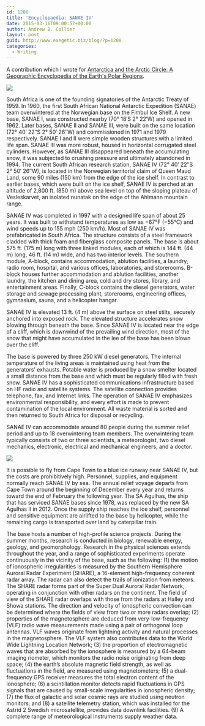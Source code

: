 ```yaml
---
id: 1208
title: 'Encyclopaedia: SANAE IV'
date: 2015-03-16T09:00:57+00:00
author: Andrew B. Collier
layout: post
guid: http://www.exegetic.biz/blog/?p=1208
categories:
  - Writing
---
```

A contribution which I wrote for [Antarctica and the Arctic Circle: A Geographic Encyclopedia of the Earth's Polar Regions](http://www.amazon.com/gp/product/B00OD83J44/).

<img src="{{ site.baseurl }}/static/img/2015/03/sanae-iv-A.jpg">

South Africa is one of the founding signatories of the Antarctic Treaty of 1959. In 1960, the first South African National Antarctic Expedition (SANAE) team overwintered at the Norwegian base on the Fimbul Ice Shelf. A new base, SANAE I, was constructed nearby (70° 18′S 2° 22′W) and opened in 1962. Later bases, SANAE II and SANAE III, were built on the same location (72° 40′ 22″S 2° 50′ 26″W) and commissioned in 1971 and 1979 respectively. SANAE I and II were simple wooden structures with a limited life span. SANAE III was more robust, housed in horizontal corrugated steel cylinders. However, as SANAE III disappeared beneath the accumulating snow, it was subjected to crushing pressure and ultimately abandoned in 1994. The current South African research station, SANAE IV (72° 40′ 22″S 2° 50′ 26″W), is located in the Norwegian territorial claim of Queen Maud Land, some 90 miles (150 km) from the edge of the ice shelf. In contrast to earlier bases, which were built on the ice shelf, SANAE IV is perched at an altitude of 2,800 ft. (850 m) above sea level on top of the sloping plateau of Vesleskarvet, an isolated nunatak on the edge of the Ahlmann mountain range.

SANAE IV was completed in 1997 with a designed life span of about 25 years. It was built to withstand temperatures as low as −67°F (−55°C) and wind speeds up to 155 mph (250 km/h). Most of SANAE IV was prefabricated in South Africa. The structure consists of a steel framework cladded with thick foam and fiberglass composite panels. The base is about 575 ft. (175 m) long with three linked modules, each of which is 144 ft. (44 m) long, 46 ft. (14 m) wide, and has two interior levels. The southern module, A-block, contains accommodation, ablution facilities, a laundry, radio room, hospital, and various offices, laboratories, and storerooms. B-block houses further accommodation and ablution facilities, another laundry, the kitchen and dining area, cold and dry stores, library, and entertainment areas. Finally, C-block contains the diesel generators, water storage and sewage processing plant, storerooms, engineering offices, gymnasium, sauna, and a helicopter hangar.

SANAE IV is elevated 13 ft. (4 m) above the surface on steel stilts, securely anchored into exposed rock. The elevated structure accelerates snow blowing through beneath the base. Since SANAE IV is located near the edge of a cliff, which is downwind of the prevailing wind direction, most of the snow that might have accumulated in the lee of the base has been blown over the cliff.

The base is powered by three 250 kW diesel generators. The internal temperature of the living areas is maintained using heat from the generators’ exhausts. Potable water is produced by a snow smelter located a small distance from the base and which must be regularly filled with fresh snow. SANAE IV has a sophisticated communications infrastructure based on HF radio and satellite systems. The satellite connection provides telephone, fax, and Internet links. The operation of SANAE IV emphasizes environmental responsibility, and every effort is made to prevent contamination of the local environment. All waste material is sorted and then returned to South Africa for disposal or recycling.

SANAE IV can accommodate around 80 people during the summer relief period and up to 18 overwintering team members. The overwintering team typically consists of two or three scientists, a meteorologist, two diesel mechanics, electronic, electrical and mechanical engineers, and a doctor.

<img src="{{ site.baseurl }}/static/img/2015/03/sanae-iv-B.jpg">

It is possible to fly from Cape Town to a blue ice runway near SANAE IV, but the costs are prohibitively high. Personnel, supplies, and equipment normally reach SANAE IV by sea. The annual relief voyage departs from Cape Town around the beginning of December every year and returns toward the end of February the following year. The SA Agulhas, the ship that has serviced SANAE bases since 1978, was replaced by the new SA Agulhas II in 2012. Once the supply ship reaches the ice shelf, personnel and sensitive equipment are airlifted to the base by helicopter, while the remaining cargo is transported over land by caterpillar train.

The base hosts a number of high-profile science projects. During the summer months, research is conducted in biology, renewable energy, geology, and geomorphology. Research in the physical sciences extends throughout the year, and a range of sophisticated experiments operate continuously in the vicinity of the base, such as the following: (1) the motion of ionospheric irregularities is measured by the Southern Hemisphere Auroral Radar Experiment (SHARE), a 16-element high-frequency coherent radar array. The radar can also detect the trails of ionization from meteors. The SHARE radar forms part of the Super Dual Auroral Radar Network, operating in conjunction with other radars on the continent. The field of view of the SHARE radar overlaps with those from the radars at Halley and Showa stations. The direction and velocity of ionospheric convection can be determined where the fields of view from two or more radars overlap; (2) properties of the magnetosphere are deduced from very-low-frequency (VLF) radio wave measurements made using a pair of orthogonal loop antennas. VLF waves originate from lightning activity and natural processes in the magnetosphere. The VLF system also contributes data to the World Wide Lightning Location Network; (3) the proportion of electromagnetic waves that are absorbed by the ionosphere is measured by a 64-beam imaging riometer, which monitors the radio noise originating from deep space; (4) the earth’s absolute magnetic field strength, as well as fluctuations in the field, are measured using magnetometers; (5) a dual-frequency GPS receiver measures the total electron content of the ionosphere; (6) a scintillation monitor detects rapid fluctuations in GPS signals that are caused by small-scale irregularities in ionospheric density; (7) the flux of galactic and solar cosmic rays are studied using neutron monitors; and (8) a satellite telemetry station, which was installed for the Astrid 2 Swedish microsatellite, provides data downlink facilities. (9) A complete range of meteorological instruments supply weather data.
